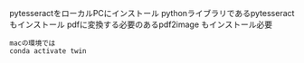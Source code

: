 pytesseractをローカルPCにインストール
pythonライブラリであるpytesseractもインストール
pdfに変換する必要のあるpdf2image もインストール必要


```
macの環境では
conda activate twin
```


